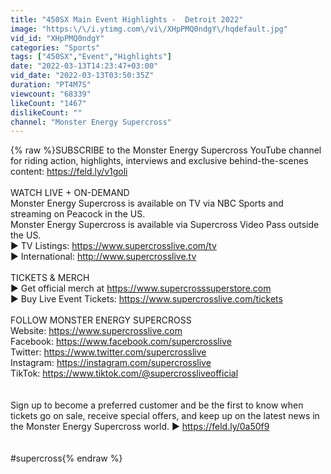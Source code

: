 ```yaml
---
title: "450SX Main Event Highlights -  Detroit 2022"
image: "https:\/\/i.ytimg.com\/vi\/XHpPMQ0ndgY\/hqdefault.jpg"
vid_id: "XHpPMQ0ndgY"
categories: "Sports"
tags: ["450SX","Event","Highlights"]
date: "2022-03-13T14:23:47+03:00"
vid_date: "2022-03-13T03:50:35Z"
duration: "PT4M7S"
viewcount: "68339"
likeCount: "1467"
dislikeCount: ""
channel: "Monster Energy Supercross"
---
```

{% raw %}SUBSCRIBE to the Monster Energy Supercross YouTube channel for riding action, highlights, interviews and exclusive behind-the-scenes content: <a rel="nofollow" target="blank" href="https://feld.ly/v1goli">https://feld.ly/v1goli</a><br /><br />WATCH LIVE + ON-DEMAND<br />Monster Energy Supercross is available on TV via NBC Sports and streaming on Peacock in the US. <br />Monster Energy Supercross is available via Supercross Video Pass outside the US.<br />► TV Listings: <a rel="nofollow" target="blank" href="https://www.supercrosslive.com/tv">https://www.supercrosslive.com/tv</a><br />► International: <a rel="nofollow" target="blank" href="http://www.supercrosslive.tv">http://www.supercrosslive.tv</a><br /><br />TICKETS &amp; MERCH<br />► Get official merch at <a rel="nofollow" target="blank" href="https://www.supercrosssuperstore.com">https://www.supercrosssuperstore.com</a><br />► Buy Live Event Tickets: <a rel="nofollow" target="blank" href="https://www.supercrosslive.com/tickets">https://www.supercrosslive.com/tickets</a><br /><br />FOLLOW MONSTER ENERGY SUPERCROSS<br />Website: <a rel="nofollow" target="blank" href="https://www.supercrosslive.com">https://www.supercrosslive.com</a><br />Facebook: <a rel="nofollow" target="blank" href="https://www.facebook.com/supercrosslive">https://www.facebook.com/supercrosslive</a><br />Twitter: <a rel="nofollow" target="blank" href="https://www.twitter.com/supercrosslive">https://www.twitter.com/supercrosslive</a><br />Instagram: <a rel="nofollow" target="blank" href="https://instagram.com/supercrosslive">https://instagram.com/supercrosslive</a><br />TikTok: <a rel="nofollow" target="blank" href="https://www.tiktok.com/@supercrossliveofficial">https://www.tiktok.com/@supercrossliveofficial</a><br /><br /><br />Sign up to become a preferred customer and be the first to know when tickets go on sale, receive special offers, and keep up on the latest news in the Monster Energy Supercross world. ► <a rel="nofollow" target="blank" href="https://feld.ly/0a50f9">https://feld.ly/0a50f9</a><br /><br /><br />#supercross{% endraw %}
